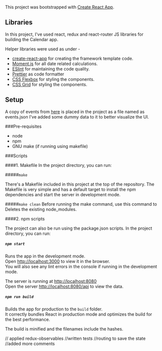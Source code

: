 This project was bootstrapped with [Create React App](https://github.com/facebook/create-react-app).

## Libraries
In this project, I've used react, redux and react-router JS libraries for building the Calendar app.<br>

Helper libraries were used as under -
- [create-react-app](https://github.com/facebook/create-react-app) for creating the framework template code.
- [Moment.js](https://momentjs.com/) for all date related calculations.
- [ESlint](https://eslint.org/) for maintaining the code quality.
- [Prettier](https://prettier.io/) as code formatter 
- [CSS Flexbox](https://developer.mozilla.org/en-US/docs/Web/CSS/CSS_Flexible_Box_Layout/Basic_Concepts_of_Flexbox) 
for styling the components.
- [CSS Grid](https://developer.mozilla.org/en-US/docs/Web/CSS/CSS_Grid_Layout) for styling the components.

## Setup
A copy of events from [here](https://gist.github.com/dannycochran/697345c1f21aa8c40e6925f9a8c0e0b0) is placed in the 
project as a file named as events.json
I've added some dummy data to it to better visualize the UI.

###Pre-requisites
- node
- npm
- GNU make (if running using makefile)

###Scripts

####1. Makefile
In the project directory, you can run:<br>

#####`make` 

There's a Makefile included in this project at the top of the repository. The
Makefile is very simple and has a default target to install the npm dependencies and start the server in development mode.

#####`make clean`
Before running the make command, use this command to Deletes the existing node_modules.


####2. npm scripts

The project can also be run using the package.json scripts. 
In the project directory, you can run:<br>

##### `npm start`

Runs the app in the development mode.<br>
Open [http://localhost:3000](http://localhost:3000) to view it in the browser.<br>
You will also see any lint errors in the console if running in the development mode.

The server is running at [http://localhost:8080](http://localhost:8080)<br>
Open the server [http://localhost:8080/api](http://localhost:8080/api) to view the data.

##### `npm run build`

Builds the app for production to the `build` folder.<br>
It correctly bundles React in production mode and optimizes the build for the best performance.

The build is minified and the filenames include the hashes.<br>



// applied redux-observables
//written tests
//routing to save the state
//added more comments